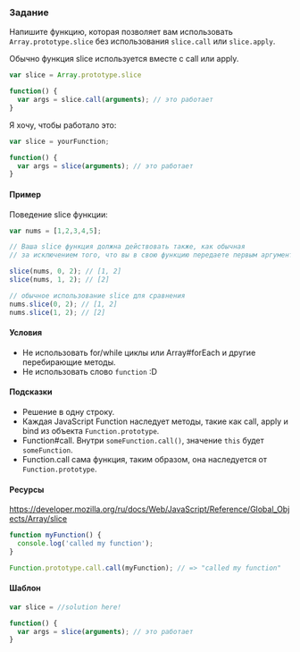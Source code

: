### Задание

Напишите функцию, которая позволяет вам использовать `Array.prototype.slice` без использования `slice.call` или `slice.apply`.

Обычно функция slice используется вместе с call или apply.

```js
var slice = Array.prototype.slice

function() {
  var args = slice.call(arguments); // это работает
}
```

Я хочу, чтобы работало это:

```js
var slice = yourFunction;

function() {
  var args = slice(arguments); // это работает
}
```

#### Пример

Поведение slice функции:

```js
var nums = [1,2,3,4,5];

// Ваша slice функция должна действовать также, как обычная 
// за исключением того, что вы в свою функцию передаете первым аргументом массив.

slice(nums, 0, 2); // [1, 2]
slice(nums, 1, 2); // [2]

// обычное использование slice для сравнения
nums.slice(0, 2); // [1, 2]
nums.slice(1, 2); // [2]
```

#### Условия

* Не использовать for/while циклы или Array#forEach и другие перебирающие методы.
* Не использовать слово `function` :D

#### Подсказки

* Решение в одну строку.
* Каждая JavaScript Function наследует методы, такие как call, apply и bind из объекта `Function.prototype`.
* Function#call. Внутри `someFunction.call()`, значение `this` будет `someFunction`.
* Function.call сама функция, таким образом, она наследуется от `Function.prototype`.

#### Ресурсы
https://developer.mozilla.org/ru/docs/Web/JavaScript/Reference/Global_Objects/Array/slice

```js
function myFunction() {
  console.log('called my function');
}

Function.prototype.call.call(myFunction); // => "called my function"
```

#### Шаблон

```js
var slice = //solution here!

function() {
  var args = slice(arguments); // это работает
}
```
